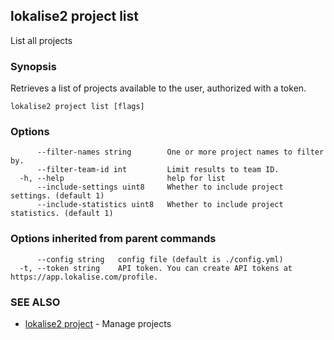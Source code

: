 ## lokalise2 project list

List all projects

### Synopsis

Retrieves a list of projects available to the user, authorized with a token.

```
lokalise2 project list [flags]
```

### Options

```
      --filter-names string        One or more project names to filter by.
      --filter-team-id int         Limit results to team ID.
  -h, --help                       help for list
      --include-settings uint8     Whether to include project settings. (default 1)
      --include-statistics uint8   Whether to include project statistics. (default 1)
```

### Options inherited from parent commands

```
      --config string   config file (default is ./config.yml)
  -t, --token string    API token. You can create API tokens at https://app.lokalise.com/profile.
```

### SEE ALSO

* [lokalise2 project](lokalise2_project.md)	 - Manage projects

